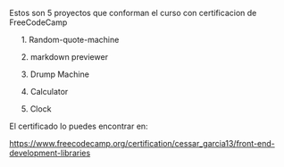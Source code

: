 ﻿Estos son 5 proyectos que conforman el curso con certificacion de FreeCodeCamp

`	`1. Random-quote-machine

`	`2. markdown previewer

`	`3. Drump Machine

`	`4. Calculator

`	`5. Clock

El certificado lo puedes encontrar en:

https://www.freecodecamp.org/certification/cessar_garcia13/front-end-development-libraries
